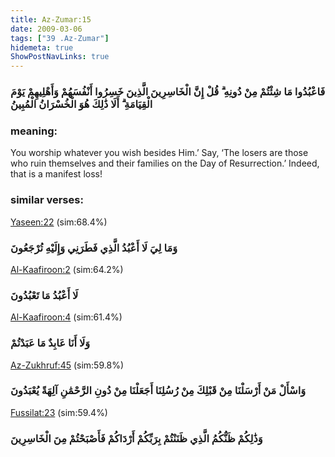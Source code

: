 ```yaml
---
title: Az-Zumar:15
date: 2009-03-06
tags: ["39 .Az-Zumar"]
hidemeta: true 
ShowPostNavLinks: true 
---
```

### فَاعْبُدُوا مَا شِئْتُمْ مِنْ دُونِهِ ۗ قُلْ إِنَّ الْخَاسِرِينَ الَّذِينَ خَسِرُوا أَنْفُسَهُمْ وَأَهْلِيهِمْ يَوْمَ الْقِيَامَةِ ۗ أَلَا ذَٰلِكَ هُوَ الْخُسْرَانُ الْمُبِينُ
### meaning: 
You worship whatever you wish besides Him.’ Say, ‘The losers are those who ruin themselves and their families on the Day of Resurrection.’ Indeed, that is a manifest loss!
### similar verses: 

[Yaseen:22](/36/22) (sim:68.4%)

### وَمَا لِيَ لَا أَعْبُدُ الَّذِي فَطَرَنِي وَإِلَيْهِ تُرْجَعُونَ

[Al-Kaafiroon:2](/109/2) (sim:64.2%)

### لَا أَعْبُدُ مَا تَعْبُدُونَ

[Al-Kaafiroon:4](/109/4) (sim:61.4%)

### وَلَا أَنَا عَابِدٌ مَا عَبَدْتُمْ

[Az-Zukhruf:45](/43/45) (sim:59.8%)

### وَاسْأَلْ مَنْ أَرْسَلْنَا مِنْ قَبْلِكَ مِنْ رُسُلِنَا أَجَعَلْنَا مِنْ دُونِ الرَّحْمَٰنِ آلِهَةً يُعْبَدُونَ

[Fussilat:23](/41/23) (sim:59.4%)

### وَذَٰلِكُمْ ظَنُّكُمُ الَّذِي ظَنَنْتُمْ بِرَبِّكُمْ أَرْدَاكُمْ فَأَصْبَحْتُمْ مِنَ الْخَاسِرِينَ
